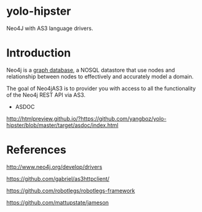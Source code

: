 yolo-hipster
============

Neo4J with AS3 language drivers.


Introduction
============

Neo4j is a  <a href="http://www.neo4j.org/learn/graphdatabase">graph database</a>, a NOSQL datastore that use nodes and relationship between nodes to effectively and accurately model a domain.

The goal of Neo4jAS3 is to provider you with access to all the functionality of the Neo4j REST API via AS3.

* ASDOC

http://htmlpreview.github.io/?https://github.com/yangboz/yolo-hipster/blob/master/target/asdoc/index.html

References
============
http://www.neo4j.org/develop/drivers

https://github.com/gabriel/as3httpclient/

https://github.com/robotlegs/robotlegs-framework

https://github.com/mattupstate/jameson
